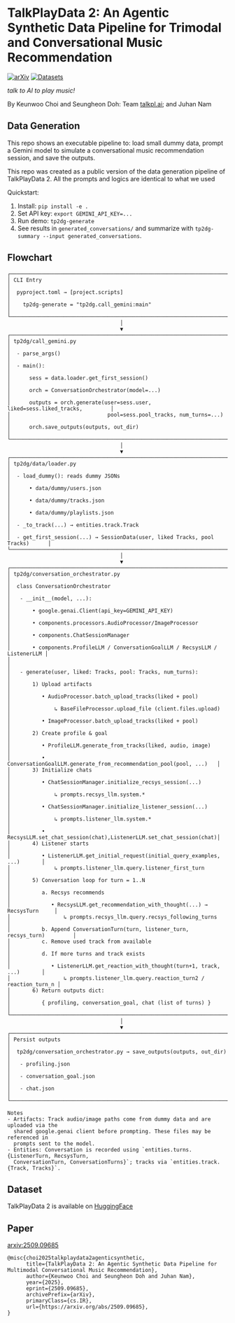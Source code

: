 # TalkPlayData 2: An Agentic Synthetic Data Pipeline for Trimodal and Conversational Music Recommendation


[![arXiv](https://img.shields.io/badge/arXiv-2509.09685-blue.svg)](https://arxiv.org/abs/2509.09685)
[![Datasets](https://img.shields.io/badge/%F0%9F%A4%97%20Hugging%20Face-Datasets-yellow)](https://huggingface.co/datasets/talkpl-ai/TalkPlayData-2)

*talk to AI to play music!*

By Keunwoo Choi and Seungheon Doh: Team [talkpl.ai](https://talkpl.ai); and Juhan Nam

## Data Generation
This repo shows an executable pipeline to: load small dummy data, prompt a Gemini model to simulate a conversational music recommendation session, and save the outputs. 

This repo was created as a public version of the data generation pipeline of TalkPlayData 2. All the prompts and logics are identical to what we used 

Quickstart:

1. Install: `pip install -e .`
2. Set API key: `export GEMINI_API_KEY=...`
3. Run demo: `tp2dg-generate`
4. See results in `generated_conversations/` and summarize with `tp2dg-summary --input generated_conversations`.

## Flowchart


```text
┌───────────────────────────────────────────────────────────────────────────────┐
│ CLI Entry                                                                     │
│  pyproject.toml → [project.scripts]                                           │
│    tp2dg-generate = "tp2dg.call_gemini:main"                                  │
└───────────────────────────────────────────────────────────────────────────────┘
                                    │
                                    ▼
┌───────────────────────────────────────────────────────────────────────────────┐
│ tp2dg/call_gemini.py                                                          │
│  - parse_args()                                                               │
│  - main():                                                                    │
│      sess = data.loader.get_first_session()                                   │
│      orch = ConversationOrchestrator(model=...)                               │
│      outputs = orch.generate(user=sess.user, liked=sess.liked_tracks,         │
│                               pool=sess.pool_tracks, num_turns=...)           │
│      orch.save_outputs(outputs, out_dir)                                      │
└───────────────────────────────────────────────────────────────────────────────┘
                                    │
                                    ▼
┌───────────────────────────────────────────────────────────────────────────────┐
│ tp2dg/data/loader.py                                                          │
│  - load_dummy(): reads dummy JSONs                                            │
│      • data/dummy/users.json                                                  │
│      • data/dummy/tracks.json                                                 │
│      • data/dummy/playlists.json                                              │
│  - _to_track(...) → entities.track.Track                                      │
│  - get_first_session(...) → SessionData(user, liked Tracks, pool Tracks)      │
└───────────────────────────────────────────────────────────────────────────────┘
                                    │
                                    ▼
┌───────────────────────────────────────────────────────────────────────────────┐
│ tp2dg/conversation_orchestrator.py                                            │
│  class ConversationOrchestrator                                               │
│   - __init__(model, ...):                                                     │
│       • google.genai.Client(api_key=GEMINI_API_KEY)                           │
│       • components.processors.AudioProcessor/ImageProcessor                   │
│       • components.ChatSessionManager                                         │
│       • components.ProfileLLM / ConversationGoalLLM / RecsysLLM / ListenerLLM │
│                                                                               │
│   - generate(user, liked: Tracks, pool: Tracks, num_turns):                   │
│       1) Upload artifacts                                                     │
│          • AudioProcessor.batch_upload_tracks(liked + pool)                   │
│              ↳ BaseFileProcessor.upload_file (client.files.upload)            │
│          • ImageProcessor.batch_upload_tracks(liked + pool)                   │
│       2) Create profile & goal                                                │
│          • ProfileLLM.generate_from_tracks(liked, audio, image)               │
│          • ConversationGoalLLM.generate_from_recommendation_pool(pool, ...)   │
│       3) Initialize chats                                                     │
│          • ChatSessionManager.initialize_recsys_session(...)                  │
│              ↳ prompts.recsys_llm.system.*                                    │
│          • ChatSessionManager.initialize_listener_session(...)                │
│              ↳ prompts.listener_llm.system.*                                  │
│          • RecsysLLM.set_chat_session(chat),ListenerLLM.set_chat_session(chat)│
│       4) Listener starts                                                      │
│          • ListenerLLM.get_initial_request(initial_query_examples, ...)       │
│              ↳ prompts.listener_llm.query.listener_first_turn                 │
│       5) Conversation loop for turn = 1..N                                    │
│          a. Recsys recommends                                                 │
│             • RecsysLLM.get_recommendation_with_thought(...) → RecsysTurn     │
│                 ↳ prompts.recsys_llm.query.recsys_following_turns             │
│          b. Append ConversationTurn(turn, listener_turn, recsys_turn)         │
│          c. Remove used track from available                                  │
│          d. If more turns and track exists                                    │
│             • ListenerLLM.get_reaction_with_thought(turn+1, track, ...)       │
│                 ↳ prompts.listener_llm.query.reaction_turn2 / reaction_turn_n │
│       6) Return outputs dict:                                                 │
│          { profiling, conversation_goal, chat (list of turns) }               │
└───────────────────────────────────────────────────────────────────────────────┘
                                    │
                                    ▼
┌───────────────────────────────────────────────────────────────────────────────┐
│ Persist outputs                                                               │
│  tp2dg/conversation_orchestrator.py → save_outputs(outputs, out_dir)          │
│   - profiling.json                                                            │
│   - conversation_goal.json                                                    │
│   - chat.json                                                                 │
└───────────────────────────────────────────────────────────────────────────────┘

Notes
- Artifacts: Track audio/image paths come from dummy data and are uploaded via the
  shared google.genai client before prompting. These files may be referenced in
  prompts sent to the model.
- Entities: Conversation is recorded using `entities.turns.{ListenerTurn, RecsysTurn,
  ConversationTurn, ConversationTurns}`; tracks via `entities.track.{Track, Tracks}`.
```


## Dataset
TalkPlayData 2 is available on [HuggingFace](https://huggingface.co/datasets/talkpl-ai/TalkPlayData-2)

## Paper
[arxiv:2509.09685](https://arxiv.org/abs/2509.09685)

```
@misc{choi2025talkplaydata2agenticsynthetic,
      title={TalkPlayData 2: An Agentic Synthetic Data Pipeline for Multimodal Conversational Music Recommendation}, 
      author={Keunwoo Choi and Seungheon Doh and Juhan Nam},
      year={2025},
      eprint={2509.09685},
      archivePrefix={arXiv},
      primaryClass={cs.IR},
      url={https://arxiv.org/abs/2509.09685}, 
}
```
